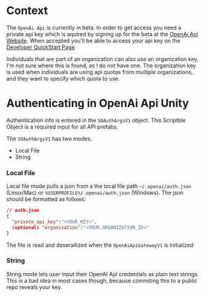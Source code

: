 # Context
The `OpenAi Api` is currently in beta. In order to get access you need a private api key which is aquired by signing up for the beta at the [OpenAi Api Website](https://beta.openai.com/). When accepted you'll be able to access your api key on the [Developer QuickStart Page](https://beta.openai.com/docs/developer-quickstart)

Individuals that are part of an organization can also use an organization key. I'm not sure where this is found, as I do not have one. The organization key is used when individuals are using api quotas from multiple organizations, and they want to specify which quota to use. 

# Authenticating in OpenAi Api Unity
Authentication info is entered in the `SOAuthArgsV1` object. This Scriptble Object is a required input for all API prefabs. 

The `SOAuthArgsV1` has two modes.
   * Local File
   * String

### Local File
Local file mode pulls a json from a the local file path `~/.openai/auth.json` (Linux/Mac) or `%USERPROFILE%/.openai/auth.json` (Windows). The json should be formatted as follows:

```json
// auth.json
{
  "private_api_key":"<YOUR_KEY>",
  (optional) "organization":"<YOUR_ORGANIZATION_ID>"
}
```

The file is read and deserailized when the `OpenAiApiGatewayV1` is initialized

### String
String mode lets user input their OpenAI Api credentials as plain text strings. This is a bad idea in most cases though, because commiting this to a public repo reveals your key. 

